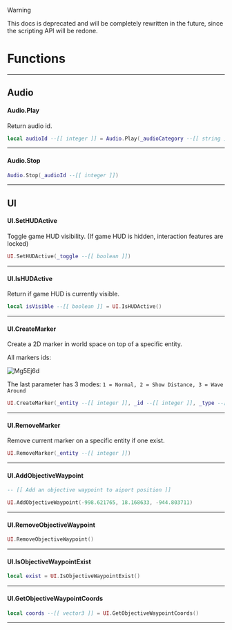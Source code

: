 > [!WARNING]
> This docs is deprecated and will be completely rewritten in the future, since the scripting API will be redone.

# Functions

---

## Audio

#### __Audio.Play__
Return audio id.

```lua
local audioId --[[ integer ]] = Audio.Play(_audioCategory --[[ string ]], _audioClip --[[ string ]])
```

---

#### __Audio.Stop__

```lua
Audio.Stop(_audioId --[[ integer ]])
```

---

## UI

#### __UI.SetHUDActive__
Toggle game HUD visibility. (If game HUD is hidden, interaction features are locked)

```lua
UI.SetHUDActive(_toggle --[[ boolean ]])
```

---

#### __UI.IsHUDActive__
Return if game HUD is currently visible.

```lua
local isVisible --[[ boolean ]] = UI.IsHUDActive()
```

---

#### __UI.CreateMarker__
Create a 2D marker in world space on top of a specific entity.

All markers ids:

![Mg5Ej6d](https://raw.githubusercontent.com/SR3-MP/SR3MP-Docs/main/docs/images/Mg5Ej6d.jpg)

The last parameter has 3 modes: `1 = Normal, 2 = Show Distance, 3 = Wave Around`

```lua
UI.CreateMarker(_entity --[[ integer ]], _id --[[ integer ]], _type --[[ integer ]])
```

---

#### __UI.RemoveMarker__
Remove current marker on a specific entity if one exist.

```lua
UI.RemoveMarker(_entity --[[ integer ]])
```

---

#### __UI.AddObjectiveWaypoint__

```lua
-- [[ Add an objective waypoint to aiport position ]]

UI.AddObjectiveWaypoint(-998.621765, 18.168633, -944.803711)
```

---

#### __UI.RemoveObjectiveWaypoint__

```lua
UI.RemoveObjectiveWaypoint()
```

---

#### __UI.IsObjectiveWaypointExist__

```lua
local exist = UI.IsObjectiveWaypointExist()
```

---

#### __UI.GetObjectiveWaypointCoords__

```lua
local coords --[[ vector3 ]] = UI.GetObjectiveWaypointCoords()
```

---
